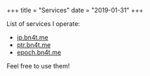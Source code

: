 +++
title = "Services"
date = "2019-01-31"
+++

List of services I operate:

* [ip.bn4t.me](https://ip.bn4t.me)
* [ptr.bn4t.me](https://ptr.bn4t.me)
* [epoch.bn4t.me](https://epoch.bn4t.me)

Feel free to use them!